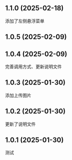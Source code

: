 ## 1.1.0 (2025-02-18)
添加了左侧悬浮菜单

## 1.0.5 (2025-02-09)



## 1.0.4 (2025-02-09)

完善调用方式、更新说明文件

## 1.0.3 (2025-01-30)

添加上传图片

## 1.0.2 (2025-01-30)

更新了说明文件

## 1.0.1 (2025-01-30)

测试

